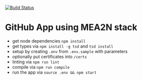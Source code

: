 [![Build Status](https://travis-ci.org/thojansen/github-seed.svg?branch=master)](https://travis-ci.org/thojansen/github-seed)

# GitHub App using MEA2N stack

* get node dependencies `npm install`
* get types via `npm install -g tsd` and `tsd install`
* setup by creating `.env` from `.env.sample` with parameters
* optionally put certificates into `/certs`
* linting via `npm run lint`
* compile via `npm run compile`
* run the app via  `source .env && npm start`
